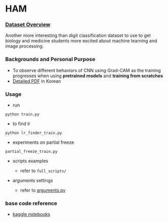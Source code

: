 # HAM

### [Dataset Overview](https://www.kaggle.com/datasets/kmader/skin-cancer-mnist-ham10000)
Another more interesting than digit classification dataset to use to get biology and medicine students more excited about machine learning and image processing.

### Backgrounds and Personal Purpose
* To observe different behaviors of CNN using Grad-CAM as the training progresses when using **pretrained models** and **training from scratches**
* [Detailed PDF](https://github.com/kimcando/HAM/blob/main/HAM_%E1%84%80%E1%85%B5%E1%86%B7%E1%84%89%E1%85%A9%E1%84%8B%E1%85%A7%E1%86%AB.pdf) in Korean

### Usage
* run
```
python train.py
```

* to find lr
```
python lr_finder_train.py
```

* experiments on partial freeze
```
partial_freeze_train.py
```

* scripts examples
  * refer to `full_scripts/`

* arguments settings
  * refer to [arguments.py](https://github.com/kimcando/HAM/blob/main/arguments.py)


### base code reference
* [kaggle notebooks](https://www.kaggle.com/code/xinruizhuang/skin-lesion-classification-acc-90-pytorch)
